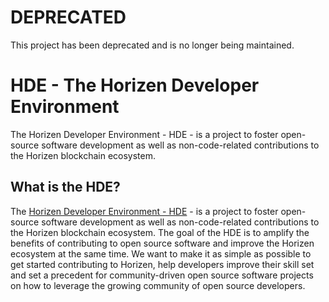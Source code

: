 # DEPRECATED
This project has been deprecated and is no longer being maintained. 

# HDE - The Horizen Developer Environment
The Horizen Developer Environment - HDE - is a project to foster open-source software development as well as non-code-related contributions to the Horizen blockchain ecosystem.

## What is the HDE?

The [Horizen Developer Environment - HDE](https://hde.horizen.io/) - is a project to foster open-source software development as well as non-code-related contributions to the Horizen blockchain ecosystem.
The goal of the HDE is to amplify the benefits of contributing to open source software and improve the Horizen ecosystem at the same time. 
We want to make it as simple as possible to get started contributing to Horizen, help developers improve their skill set and set a precedent for community-driven open source software projects on how to leverage the growing community of open source developers.
